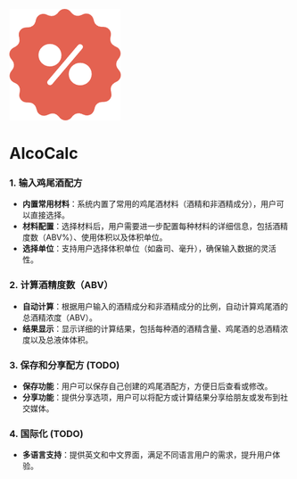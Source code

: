 ![截图](./public/icon.png)
# AlcoCalc



### 1. **输入鸡尾酒配方**

- **内置常用材料**：系统内置了常用的鸡尾酒材料（酒精和非酒精成分），用户可以直接选择。
- **材料配置**：选择材料后，用户需要进一步配置每种材料的详细信息，包括酒精度数（ABV%）、使用体积以及体积单位。
- **选择单位**：支持用户选择体积单位（如盎司、毫升），确保输入数据的灵活性。

### 2. **计算酒精度数（ABV）**

- **自动计算**：根据用户输入的酒精成分和非酒精成分的比例，自动计算鸡尾酒的总酒精浓度（ABV）。
- **结果显示**：显示详细的计算结果，包括每种酒的酒精含量、鸡尾酒的总酒精浓度以及总液体体积。

### 3. **保存和分享配方** (TODO)

- **保存功能**：用户可以保存自己创建的鸡尾酒配方，方便日后查看或修改。
- **分享功能**：提供分享选项，用户可以将配方或计算结果分享给朋友或发布到社交媒体。

### 4. **国际化** (TODO)

- **多语言支持**：提供英文和中文界面，满足不同语言用户的需求，提升用户体验。
